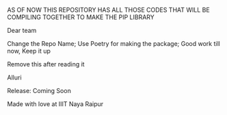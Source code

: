 AS OF NOW THIS REPOSITORY HAS ALL THOSE CODES THAT WILL BE COMPILING TOGETHER TO MAKE THE PIP LIBRARY


Dear team

Change the Repo Name; Use Poetry for making the package; Good work till now, Keep it up

Remove this after reading it

Alluri


Release: Coming Soon


Made with love at IIIT Naya Raipur
